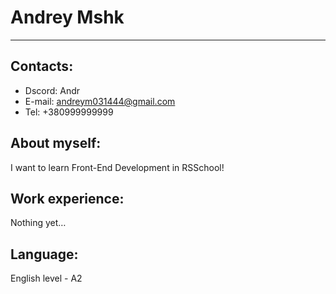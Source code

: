 # **Andrey Mshk**
***


## Contacts:
* Dscord: Andr
* E-mail: andreym031444@gmail.com
* Tel: +380999999999



## About myself:
I want to learn Front-End Development in RSSchool!


## Work experience:
Nothing yet…


## Language:
English level - A2
